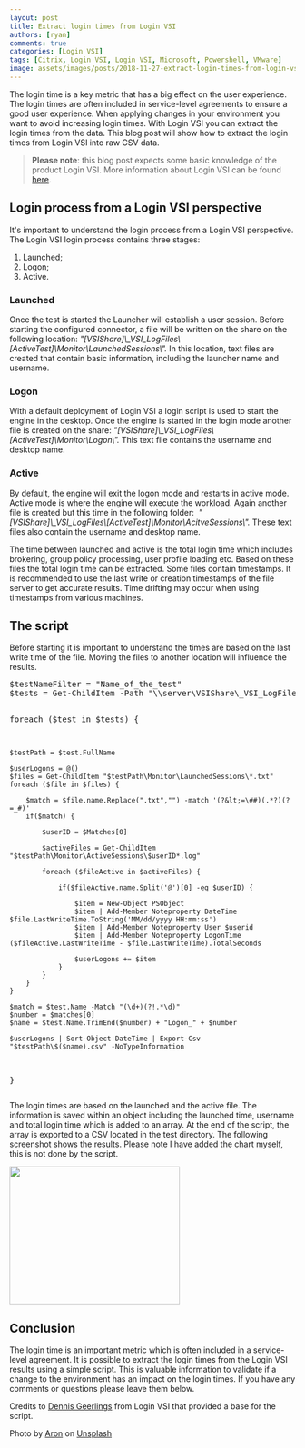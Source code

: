 ```yaml
---
layout: post
title: Extract login times from Login VSI
authors: [ryan]
comments: true
categories: [Login VSI]
tags: [Citrix, Login VSI, Login VSI, Microsoft, Powershell, VMware]
image: assets/images/posts/2018-11-27-extract-login-times-from-login-vsi/extract-login-times-from-login-vsi-feature-image.png
---
```

The login time is a key metric that has a big effect on the user experience. The login times are often included in service-level agreements to ensure a good user experience. When applying changes in your environment you want to avoid increasing login times. With Login VSI you can extract the login times from the data. This blog post will show how to extract the login times from Login VSI into raw CSV data.

<!--more-->
<blockquote><strong>Please note</strong>: this blog post expects some basic knowledge of the product Login VSI. More information about Login VSI can be found <a href="https://www.loginvsi.com/products/login-vsi" target="_blank" rel="noopener">here</a>.</blockquote>
<h2>Login process from a Login VSI perspective</h2>
It's important to understand the login process from a Login VSI perspective. The Login VSI login process contains three stages:
<ol>
 	<li>Launched;</li>
 	<li>Logon;</li>
 	<li>Active.</li>
</ol>
<h3>Launched</h3>
Once the test is started the Launcher will establish a user session. Before starting the configured connector, a file will be written on the share on the following location: <em>"[VSIShare]\_VSI_LogFiles\[ActiveTest]\Monitor\LaunchedSessions\". </em>In this location, text files are created that contain basic information, including the launcher name and username.
<h3>Logon</h3>
With a default deployment of Login VSI a login script is used to start the engine in the desktop. Once the engine is started in the login mode another file is created on the share: <em>"[VSIShare]\_VSI_LogFiles\[ActiveTest]\Monitor\Logon\". </em>This text file contains the username and desktop name.
<h3>Active</h3>
By default, the engine will exit the logon mode and restarts in active mode. Active mode is where the engine will execute the workload. Again another file is created but this time in the following folder:  <em>"[VSIShare]\_VSI_LogFiles\[ActiveTest]\Monitor\AcitveSessions\". </em>These text files also contain the username and desktop name.

The time between launched and active is the total login time which includes brokering, group policy processing, user profile loading etc. Based on these files the total login time can be extracted. Some files contain timestamps. It is recommended to use the last write or creation timestamps of the file server to get accurate results. Time drifting may occur when using timestamps from various machines.
<h2>The script</h2>
Before starting it is important to understand the times are based on the last write time of the file. Moving the files to another location will influence the results.
<pre class="lang:ps decode:true ">$testNameFilter = "Name_of_the_test"
$tests = Get-ChildItem -Path "\\server\VSIShare\_VSI_LogFiles"  | Where-Object {$_.Name.StartsWith($testNameFilter)}


foreach ($test in $tests) {

	$testPath = $test.FullName

	$userLogons = @()
	$files = Get-ChildItem "$testPath\Monitor\LaunchedSessions\*.txt"
	foreach ($file in $files) {
		
		$match = $file.name.Replace(".txt","") -match '(?&lt;=\##)(.*?)(?=_#)'
		if($match) {
			
			$userID = $Matches[0]

			$activeFiles = Get-ChildItem "$testPath\Monitor\ActiveSessions\$userID*.log"

			foreach ($fileActive in $activeFiles) {

				if($fileActive.name.Split('@')[0] -eq $userID) {

					$item = New-Object PSObject    
					$item | Add-Member Noteproperty DateTime $file.LastWriteTime.ToString('MM/dd/yyyy HH:mm:ss')                       
					$item | Add-Member Noteproperty User $userid
					$item | Add-Member Noteproperty LogonTime ($fileActive.LastWriteTime - $file.LastWriteTime).TotalSeconds

					$userLogons += $item
				}	
			}
		}
	}

	$match = $test.Name -Match "(\d+)(?!.*\d)"
	$number = $matches[0]
	$name = $test.Name.TrimEnd($number) + "Logon_" + $number

	$userLogons | Sort-Object DateTime | Export-Csv "$testPath\$($name).csv" -NoTypeInformation
}
</pre>
The login times are based on the launched and the active file. The information is saved within an object including the launched time, username and total login time which is added to an array. At the end of the script, the array is exported to a CSV located in the test directory. The following screenshot shows the results. Please note I have added the chart myself, this is not done by the script.

<a href="{{site.baseurl}}/assets/images/posts/2018-11-27-extract-login-times-from-login-vsi/login_times_loginvsi.png"><img class="alignnone size-medium wp-image-4762" src="{{site.baseurl}}/assets/images/posts/2018-11-27-extract-login-times-from-login-vsi/login_times_loginvsi.png" alt="" width="300" height="243" /></a>
<h2>Conclusion</h2>
The login time is an important metric which is often included in a service-level agreement. It is possible to extract the login times from the Login VSI results using a simple script. This is valuable information to validate if a change to the environment has an impact on the login times. If you have any comments or questions please leave them below.

Credits to <a href="https://www.linkedin.com/in/dennis-geerlings-13411933" target="_blank" rel="noopener">Dennis Geerlings</a> from Login VSI that provided a base for the script.

Photo by <a href="https://unsplash.com/photos/BXOXnQ26B7o?utm_source=unsplash&amp;utm_medium=referral&amp;utm_content=creditCopyText">Aron</a> on <a href="https://unsplash.com/search/photos/time?utm_source=unsplash&amp;utm_medium=referral&amp;utm_content=creditCopyText">Unsplash</a>
